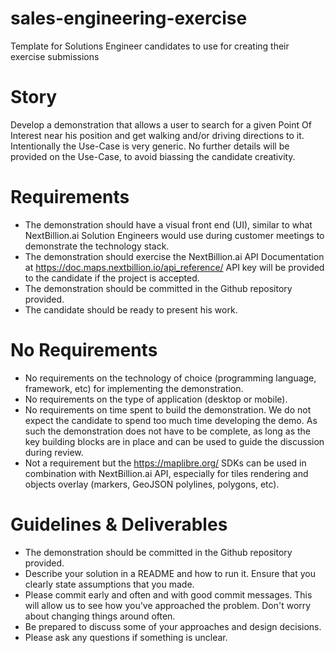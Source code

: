 # sales-engineering-exercise
Template for Solutions Engineer candidates to use for creating their exercise submissions

# Story
Develop a demonstration  that allows a user to search for a given Point Of Interest near his position and get walking and/or driving directions to it.
Intentionally the Use-Case is very generic. No further details will be provided on the Use-Case, to avoid biassing the candidate creativity.

# Requirements
- The demonstration should have a visual front end (UI), similar to what NextBillion.ai Solution Engineers would use during customer meetings to demonstrate the technology stack.
- The demonstration should exercise the NextBillion.ai API 
Documentation at https://doc.maps.nextbillion.io/api_reference/
API key will be provided to the candidate if the project is accepted.
- The demonstration should be committed in the Github repository provided.
- The candidate should be ready to present his work.

# No Requirements
- No requirements on the technology of choice (programming language, framework, etc) for implementing the demonstration.
- No requirements on the type of application (desktop or mobile).
- No requirements on time spent to build the demonstration. We do not expect the candidate to spend too much time developing the demo. As such the demonstration does not have to be complete, as long as the key building blocks are in place and can be used to guide the discussion during review.
- Not a requirement but the https://maplibre.org/ SDKs can be used in combination with NextBillion.ai API, especially for tiles rendering and objects overlay (markers, GeoJSON polylines, polygons, etc).


# Guidelines & Deliverables
- The demonstration should be committed in the Github repository provided.
- Describe your solution in a README and how to run it. Ensure that you clearly state assumptions that you made.
- Please commit early and often and with good commit messages. This will allow us to see how you've approached the problem. Don't worry about changing things around often.
- Be prepared to discuss some of your approaches and design decisions.
- Please ask any questions if something is unclear.

